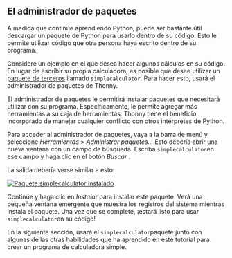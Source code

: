 ## El administrador de paquetes[](https://realpython.com/python-thonny/#the-package-manager "Enlace Permanente")

A medida que continúe aprendiendo Python, puede ser bastante útil descargar un paquete de Python para usarlo dentro de su código. Esto le permite utilizar código que otra persona haya escrito dentro de su programa.

Considere un ejemplo en el que desea hacer algunos cálculos en su código. En lugar de escribir su propia calculadora, es posible que desee utilizar un [paquete de terceros](https://pypi.org/project/simplecalculator/) llamado `simplecalculator`. Para hacer esto, usará el administrador de paquetes de Thonny.

El administrador de paquetes le permitirá instalar paquetes que necesitará utilizar con su programa. Específicamente, le permite agregar más herramientas a su caja de herramientas. Thonny tiene el beneficio incorporado de manejar cualquier conflicto con otros intérpretes de Python.

Para acceder al administrador de paquetes, vaya a la barra de menú y seleccione _Herramientas_ > _Administrar paquetes…_ Esto debería abrir una nueva ventana con un campo de búsqueda. Escriba `simplecalculator`en ese campo y haga clic en el botón _Buscar_ .

La salida debería verse similar a esto:

[![Paquete simplecalculator instalado](https://files.realpython.com/media/Screenshot_2018-10-11_23.22.41.544b108e9748.png)](https://files.realpython.com/media/Screenshot_2018-10-11_23.22.41.544b108e9748.png)

Continúe y haga clic en _Instalar_ para instalar este paquete. Verá una pequeña ventana emergente que muestra los registros del sistema mientras instala el paquete. Una vez que se complete, ¡estará listo para usar `simplecalculator`en su código!

En la siguiente sección, usará el `simplecalculator`paquete junto con algunas de las otras habilidades que ha aprendido en este tutorial para crear un programa de calculadora simple.
<!--stackedit_data:
eyJoaXN0b3J5IjpbNDI5NTMwMTM4XX0=
-->
